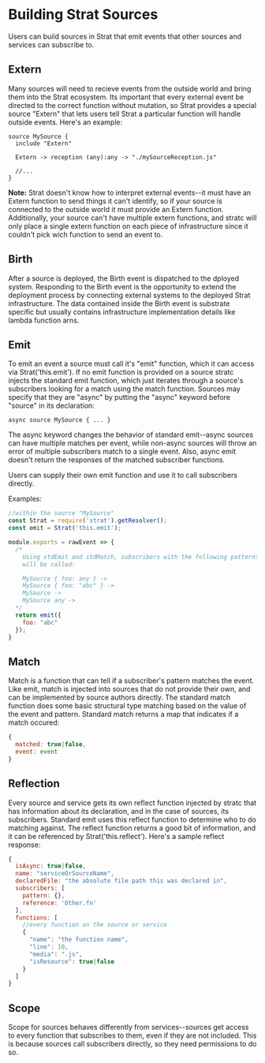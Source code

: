 # Building Strat Sources

Users can build sources in Strat that emit events that other sources and services can subscribe to.

## Extern

Many sources will need to recieve events from the outside world and bring them into the Strat ecosystem.  Its important that every external event be directed to the correct function without mutation, so Strat provides a special source "Extern" that lets users tell Strat a particular function will handle outside events.  Here's an example:

```st
source MySource {
  include "Extern"

  Extern -> reception (any):any -> "./mySourceReception.js"

  //...
}
```

__Note:__ Strat doesn't know how to interpret external events--it must have an Extern function to send things it can't identify, so if your source is connected to the outside world it must provide an Extern function.  Additionally, your source can't have multiple extern functions, and stratc will only place a single extern function on each piece of infrastructure since it couldn't pick wich function to send an event to.

## Birth

After a source is deployed, the Birth event is dispatched to the dployed system.  Responding to the Birth event is the opportunity to extend the deployment process by connecting external systems to the deployed Strat infrastructure.  The data contained inside the Birth event is substrate specific but usually contains infrastructure implementation details like lambda function arns.

## Emit

To emit an event a source must call it's "emit" function, which it can access via Strat('this.emit').  If no emit function is provided on a source stratc injects the standard emit function, which just iterates through a source's subscribers looking for a match using the match function.  Sources may specify that they are "async" by putting the "async" keyword before "source" in its declaration:

```st
async source MySource { ... }
```

The async keyword changes the behavior of standard emit--async sources can have multiple matches per event, while non-async sources will throw an error of multiple subscribers match to a single event.  Also, async emit doesn't return the responses of the matched subscriber functions.

Users can supply their own emit function and use it to call subscribers directly.

Examples:

```js
//within the source "MySource"
const Strat = require('strat').getResolver();
const emit = Strat('this.emit');

module.exports = rawEvent => {
  /*
    Using stdEmit and stdMatch, subscribers with the following patterns
    will be called:

    MySource { foo: any } ->
    MySource { foo: "abc" } ->
    MySource ->
    MySource any ->
  */
  return emit({
    foo: "abc"
  });
}
```

## Match

Match is a function that can tell if a subscriber's pattern matches the event.  Like emit, match is injected into sources that do not provide their own, and can be implemented by source authors directly.  The standard match function does some basic structural type matching based on the value of the event and pattern.  Standard match returns a map that indicates if a match occured:

```js
{
  matched: true|false,
  event: event
}
```

## Reflection

Every source and service gets its own reflect function injected by stratc that has information about its declaration, and in the case of sources, its subscribers.  Standard emit uses this reflect function to determine who to do matching against.  The reflect function returns a good bit of information, and it can be referenced by Strat('this.reflect').  Here's a sample reflect response:

```js
{
  isAsync: true|false,
  name: "serviceOrSourceName",
  declaredFile: "the absolute file path this was declared in",
  subscribers: [
    pattern: {},
    reference: 'Other.fn'
  ],
  functions: [
    //every function on the source or service
    {
      "name": "the function name",
      "line": 10,
      "media": ".js",
      "isResource": true|false
    }
  ]
}
```

## Scope

Scope for sources behaves differently from services--sources get access to every function that subscribes to them, even if they are not included.  This is because sources call subscribers directly, so they need permissions to do so.
